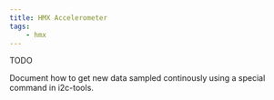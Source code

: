 ```yaml
---
title: HMX Accelerometer
tags:
    - hmx
---
```


TODO

Document how to get new data sampled continously using a special command in i2c-tools.

